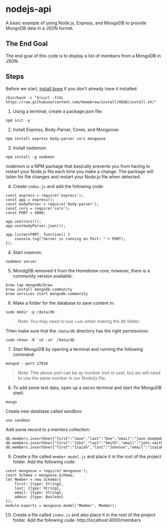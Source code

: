 # nodejs-api

A basic example of using Node.js, Express, and MongoDB to provide MongoDB data in a JSON format.

## The End Goal

The end goal of this code is to display a list of members from a MongoDB in JSON. 

## Steps

Before we start, [install brew](https://brew.sh/) if you don't already have it installed.

```
/bin/bash -c "$(curl -fsSL https://raw.githubusercontent.com/Homebrew/install/HEAD/install.sh)"
```

1. Using a terminal, create a package.json file:

```
npm init -y
```

2. Install Express, Body-Parser, Cores, and Mongoose:

```
npm install express body-parser cors mongoose
```

3. Install nodemon:

```
npm install -g nodemon
```

nodemon is a NPM package that basically prevents you from having to restart your Node.js file each time you make a change. The package will listen for file changes and restart your Node.js file when detected. 

4. Create `index.js` and add the following code:

```
const express = require('express');
const app = express();
const bodyParser = require('body-parser');
const cors = require('cors');
const PORT = 4000;

app.use(cors());
app.use(bodyParser.json());

app.listen(PORT, function() {
    console.log("Server is running on Port: " + PORT);
});
```
4. Start noemon:

```
nodemon server
```

5. MondgDB removed it from the Homebrew core; however, there is a community version available:

```
brew tap mongodb/brew
brew install mongodb-community
brew services start mongodb-community
```

6. Make a folder for the database to save content in:

```
sudo mkdir -p /data/db
```
> Note: You may need to sue `sudo` when making the db folder.

THen make sure that the `/data/db` directory has the right permissions:

```
sudo chown -R `id -un` /data/db
```

7. Start MongoDB by opening a terminal and running the following command:

```
mongod --port 27018
```

> Note: THe above port can be ay number (not in use), but we will need to use the same number in our Node/js file.

8. To add some test data, open up a secon terminal and start the MongoDB shell:

```
mongo
```

Creata new database called sandbox:

```
use sandbox
```

Add some record to a membrs collection:

```
db.members.insertOne({"first":"Jane","last":"Doe","email":"jane.doe@address.com","admin":false});
db.members.insertOne({"first":"John","last":"Smith","email":"john.smith@address.com","admin":true});
db.members.insertOne({"first":"Isaiah","last":"Johnson","email":"isaiah.johnson@address.com","admin":true});
```

9. Create a file called `member.model.js` and place it in the root of the project folder. Add the following code:

```
const mongoose = require('mongoose');
const Schema = mongoose.Schema;
let Member = new Schema({
    first: {type: String},
    last: {type: String},
    email: {type: String},
    admin: {type: Boolean}
});
module.exports = mongoose.model('Member', Member);
```

10. Create a file called `index.js` and also place it in the root of the project folder. Add the following code:
http://localhost:4000/members





